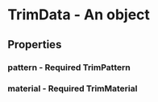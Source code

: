 

# TrimData - An object



## Properties



### pattern - Required TrimPattern



### material - Required TrimMaterial

